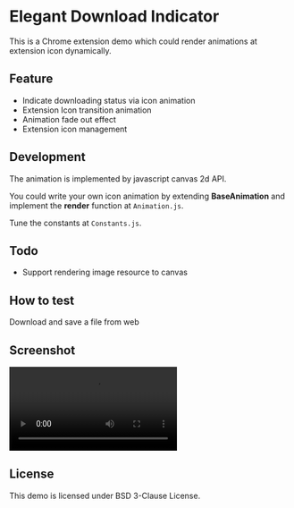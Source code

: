 # Elegant Download Indicator

This is a Chrome extension demo which could render animations at extension icon dynamically.

## Feature

- Indicate downloading status via icon animation
- Extension Icon transition animation
- Animation fade out effect
- Extension icon management

## Development

The animation is implemented by javascript canvas 2d API.

You could write your own icon animation by extending **BaseAnimation** and implement the **render** function at `Animation.js`.

Tune the constants at `Constants.js`.

## Todo

- Support rendering image resource to canvas

## How to test

Download and save a file from web

## Screenshot

<video controls src="demo.mp4" title="Title"></video>

## License

This demo is licensed under BSD 3-Clause License.